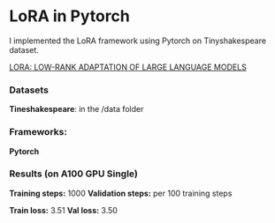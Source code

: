 
# LoRA in Pytorch

I implemented the LoRA framework using Pytorch on Tinyshakespeare dataset.

[LORA: LOW-RANK ADAPTATION OF LARGE LANGUAGE MODELS](https://arxiv.org/pdf/2106.09685)


### Datasets

**Tineshakespeare**: in the /data folder

### Frameworks:
**Pytorch**


### Results (on A100 GPU Single)

**Training steps:** 1000
**Validation steps:** per 100 training steps

**Train loss:**  3.51
**Val loss:** 3.50

